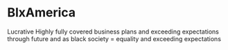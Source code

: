 # BlxAmerica
Lucrative Highly fully covered business plans and exceeding expectations through future and as black society = equality and exceeding expectations 
